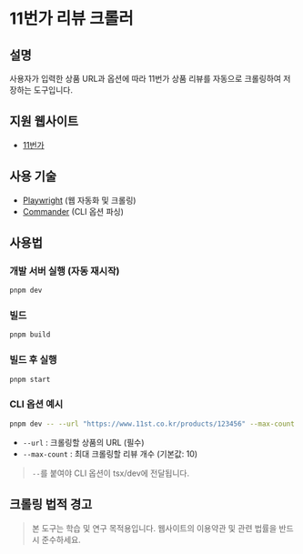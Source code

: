 # 11번가 리뷰 크롤러

## 설명

사용자가 입력한 상품 URL과 옵션에 따라 11번가 상품 리뷰를 자동으로 크롤링하여 저장하는 도구입니다.

## 지원 웹사이트

- [11번가](https://www.11st.co.kr)

## 사용 기술

- [Playwright](https://playwright.dev/) (웹 자동화 및 크롤링)
- [Commander](https://github.com/tj/commander.js/) (CLI 옵션 파싱)

## 사용법

### 개발 서버 실행 (자동 재시작)

```bash
pnpm dev
```

### 빌드

```bash
pnpm build
```

### 빌드 후 실행

```bash
pnpm start
```

### CLI 옵션 예시

```bash
pnpm dev -- --url "https://www.11st.co.kr/products/123456" --max-count 20
```

- `--url` : 크롤링할 상품의 URL (필수)
- `--max-count` : 최대 크롤링할 리뷰 개수 (기본값: 10)

> `--`를 붙여야 CLI 옵션이 tsx/dev에 전달됩니다.

## 크롤링 법적 경고

> 본 도구는 학습 및 연구 목적용입니다. 웹사이트의 이용약관 및 관련 법률을 반드시 준수하세요.
